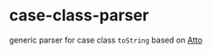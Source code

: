 # case-class-parser
generic parser for case class `toString` based on [Atto](https://github.com/tpolecat/atto)
